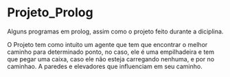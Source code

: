 # Projeto_Prolog
Alguns programas em prolog, assim como o projeto feito durante a diciplina.

O Projeto tem como intuito um agente que tem que encontrar o melhor caminho para determinado ponto, no caso, ele é uma empilhadeira e tem que pegar uma caixa, caso ele não esteja carregando nenhuma, e por no caminhao. A paredes e elevadores que influenciam em seu caminho. 
